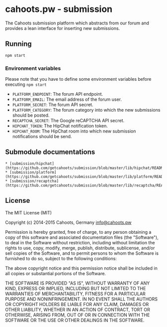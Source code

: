 # cahoots.pw - submission

The Cahoots submission platform which abstracts from our forum and provides a lean interface for inserting new submissions.

## Running

```sh
npm start
```

### Environment variables

Please note that you have to define some environment variables before executing `npm start`

  * `PLATFORM_ENDPOINT`: The forum API endpoint.
  * `PLATFORM_EMAIL`: The email address of the forum user.
  * `PLATFORM_SECRET`: The forum API secret.
  * `PLATFORM_CATEGORY`: The forum category into which the new submissions should be posted.
  * `RECAPTCHA_SECRET`: The Google reCAPTCHA API secret.
  * `HIPCHAT_TOKEN`: The HipChat notification token.
  * `HIPCHAT_ROOM`: The HipChat room into which new submission notifications should be send.

  ## Submodule documentations

    * [submission/hipchat](https://github.com/getcahoots/submission/blob/master/lib/hipchat/README.md)
    * [submission/platform](https://github.com/getcahoots/submission/blob/master/lib/platform/README.md)
    * [submission/recaptcha](https://github.com/getcahoots/submission/blob/master/lib/recaptcha/README.md)

## License

The MIT License (MIT)

Copyright (c) 2014-2015 Cahoots, Germany <info@cahoots.pw>

Permission is hereby granted, free of charge, to any person obtaining a copy
of this software and associated documentation files (the "Software"), to deal
in the Software without restriction, including without limitation the rights
to use, copy, modify, merge, publish, distribute, sublicense, and/or sell
copies of the Software, and to permit persons to whom the Software is
furnished to do so, subject to the following conditions:

The above copyright notice and this permission notice shall be included in
all copies or substantial portions of the Software.

THE SOFTWARE IS PROVIDED "AS IS", WITHOUT WARRANTY OF ANY KIND, EXPRESS OR
IMPLIED, INCLUDING BUT NOT LIMITED TO THE WARRANTIES OF MERCHANTABILITY,
FITNESS FOR A PARTICULAR PURPOSE AND NONINFRINGEMENT. IN NO EVENT SHALL THE
AUTHORS OR COPYRIGHT HOLDERS BE LIABLE FOR ANY CLAIM, DAMAGES OR OTHER
LIABILITY, WHETHER IN AN ACTION OF CONTRACT, TORT OR OTHERWISE, ARISING FROM,
OUT OF OR IN CONNECTION WITH THE SOFTWARE OR THE USE OR OTHER DEALINGS IN
THE SOFTWARE.
